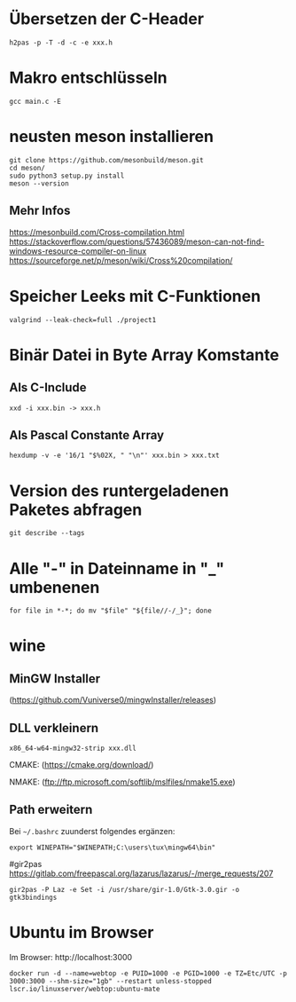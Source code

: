 # Übersetzen der C-Header
```
h2pas -p -T -d -c -e xxx.h
```

# Makro entschlüsseln
```
gcc main.c -E
```

# neusten meson installieren
```
git clone https://github.com/mesonbuild/meson.git
cd meson/
sudo python3 setup.py install
meson --version
```

## Mehr Infos
https://mesonbuild.com/Cross-compilation.html
https://stackoverflow.com/questions/57436089/meson-can-not-find-windows-resource-compiler-on-linux
https://sourceforge.net/p/meson/wiki/Cross%20compilation/

# Speicher Leeks mit C-Funktionen

`valgrind --leak-check=full ./project1`

# Binär Datei in Byte Array Komstante

## Als C-Include
`xxd -i xxx.bin -> xxx.h`

## Als Pascal Constante Array
`hexdump -v -e '16/1 "$%02X, " "\n"' xxx.bin > xxx.txt`


# Version des runtergeladenen Paketes abfragen
`git describe --tags`

# Alle "-" in Dateinname in "_" umbenenen
```
for file in *-*; do mv "$file" "${file//-/_}"; done
```


# wine
## MinGW Installer
(https://github.com/Vuniverse0/mingwInstaller/releases)

## DLL verkleinern
`x86_64-w64-mingw32-strip xxx.dll`


CMAKE:
(https://cmake.org/download/)

NMAKE:
(ftp://ftp.microsoft.com/softlib/mslfiles/nmake15.exe)

## Path erweitern
Bei `~/.bashrc` zuunderst folgendes ergänzen:
```
export WINEPATH="$WINEPATH;C:\users\tux\mingw64\bin"
```

#gir2pas
https://gitlab.com/freepascal.org/lazarus/lazarus/-/merge_requests/207
```
gir2pas -P Laz -e Set -i /usr/share/gir-1.0/Gtk-3.0.gir -o gtk3bindings
```

# Ubuntu im Browser 
Im Browser: http://localhost:3000

`docker run -d --name=webtop -e PUID=1000 -e PGID=1000 -e TZ=Etc/UTC -p 3000:3000 --shm-size="1gb" --restart unless-stopped lscr.io/linuxserver/webtop:ubuntu-mate`








